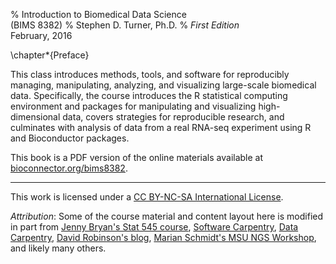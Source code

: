 % Introduction to Biomedical Data Science  
  (BIMS 8382)
% Stephen D. Turner, Ph.D.
% _First Edition_  
  February, 2016

\chapter*{Preface}

This class introduces methods, tools, and software for reproducibly managing, manipulating, analyzing, and visualizing large-scale biomedical data. Specifically, the course introduces the R statistical computing environment and packages for manipulating and visualizing high-dimensional data, covers strategies for reproducible research, and culminates with analysis of data from a real RNA-seq experiment using R and Bioconductor packages.

This book is a PDF version of the online materials available at [bioconnector.org/bims8382](http://bioconnector.org/bims8382/).

----

This work is licensed under a [CC BY-NC-SA International License](http://creativecommons.org/licenses/by-nc-sa/4.0/).

_Attribution_: Some of the course material and content layout here is modified in part from [Jenny Bryan's Stat 545 course](http://stat545-ubc.github.io/), [Software Carpentry](http://software-carpentry.org/), [Data Carpentry](http://datacarpentry.org/), [David Robinson's blog](http://varianceexplained.org/), [Marian Schmidt's MSU NGS Workshop](https://github.com/marschmi/NGS2015_RMarkdown_Reproducibility), and likely many others.


